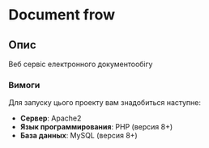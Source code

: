 # Document frow

## Опис

Веб сервіс електронного документообігу

### Вимоги

Для запуску цього проекту вам знадобиться наступне:

- **Сервер**: Apache2
- **Язык программирования**: PHP (версия 8+)
- **База данных**: MySQL (версия 8+)
